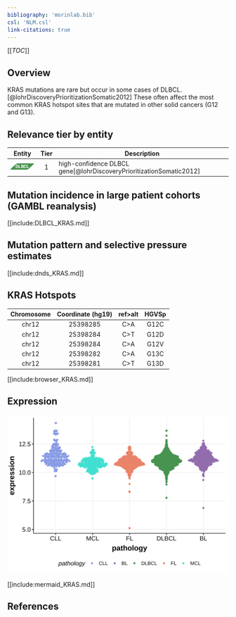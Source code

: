 ```yaml
---
bibliography: 'morinlab.bib'
csl: 'NLM.csl'
link-citations: true
---
```

[[_TOC_]]

## Overview
KRAS mutations are rare but occur in some cases of DLBCL.[@lohrDiscoveryPrioritizationSomatic2012] These often affect the most common KRAS hotspot sites that are mutated in other solid cancers (G12 and G13).


## Relevance tier by entity

|Entity|Tier|Description               |
|:------:|:----:|--------------------------|
|![DLBCL](images/icons/DLBCL_tier1.png) |1   |high-confidence DLBCL gene[@lohrDiscoveryPrioritizationSomatic2012]|

## Mutation incidence in large patient cohorts (GAMBL reanalysis)

[[include:DLBCL_KRAS.md]]

## Mutation pattern and selective pressure estimates

[[include:dnds_KRAS.md]]

## KRAS Hotspots

| Chromosome |Coordinate (hg19) | ref>alt | HGVSp | 
 | :---:| :---: | :--: | :---: |
| chr12 | 25398285 | C>A | G12C |
| chr12 | 25398284 | C>T | G12D |
| chr12 | 25398284 | C>A | G12V |
| chr12 | 25398282 | C>A | G13C |
| chr12 | 25398281 | C>T | G13D |

[[include:browser_KRAS.md]]

## Expression
![](images/gene_expression/KRAS_by_pathology.svg)

[[include:mermaid_KRAS.md]]

## References

<!-- ORIGIN: lohrDiscoveryPrioritizationSomatic2012a -->
<!-- DLBCL: lohrDiscoveryPrioritizationSomatic2012a -->
